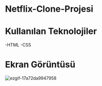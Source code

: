 # Netflix-Clone-Projesi
# Kullanılan Teknolojiler
-HTML
-CSS
# Ekran Görüntüsü
![ezgif-17a72da9947958](https://github.com/user-attachments/assets/11ab0a3c-289e-4fe6-8ab0-0a6863edce50)


